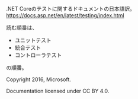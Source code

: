 .NET Coreのテストに関するドキュメントの日本語訳。
https://docs.asp.net/en/latest/testing/index.html


読む順番は、
* ユニットテスト
* 統合テスト
* コントローラテスト

の順番。

Copyright 2016, Microsoft.

Documentation licensed under CC BY 4.0.
